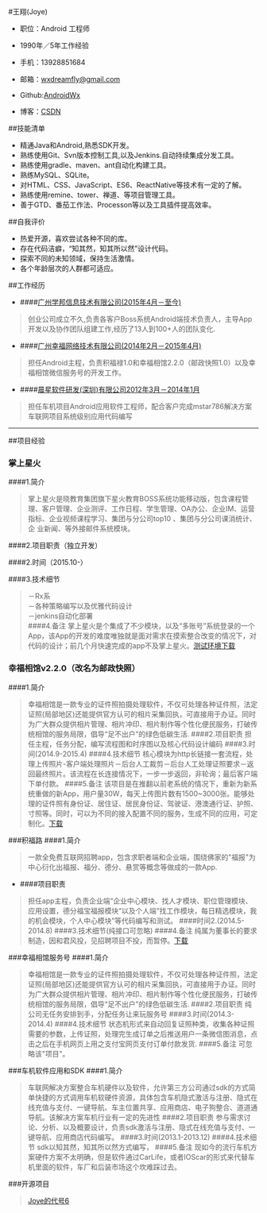 #王翔(Joye)


- 职位：Android 工程师

- 1990年／5年工作经验

- 手机：13928851684

- 邮箱：wxdreamfly@gmail.com

- Github:[AndroidWx](https://github.com/AndroidWx)

- 博客：[CSDN](http://blog.csdn.net/qq58831588) 

##技能清单
* 精通Java和Android,熟悉SDK开发。
* 熟练使用Git、Svn版本控制工具,以及Jenkins.自动持续集成分发工具。
* 熟练使用gradle、maven、ant自动化构建工具。
* 熟练MySQL、SQLite。
* 对HTML、CSS、JavaScript、ES6、ReactNative等技术有一定的了解。
* 熟练使用remine、tower、禅道、等项目管理工具。
* 善于GTD、番茄工作法、Processon等以及工具插件提高效率。
 
##自我评价
* 热爱开源，喜欢尝试各种不同的库。
* 存在代码洁癖，“知其然，知其所以然”设计代码。
* 探索不同的未知领域，保持生活激情。
* 各个年龄层次的人群都可适应。

##工作经历
- ####[广州学邦信息技术有限公司(2015年4月－至今)](http://baike.baidu.com/link?url=GyVgMQ4hgiDhzjPP_o3WZYrjcLjCQePztpPPwbvC7dfP0NcksMsEfLlfd7dYxOX3--VNjzImRUj25p-5EIkOaT4tNQoPRoc-g9VsBOISZ3W0abptrZKC1b8o1QzHyVjhJNgLIVVjVviAieORnHZ2GCJnaF-nSoNBHdF4FzL0PaRuvQv7_5SUxRKK9pxbIoyKfvLKHcW_pFuycGSMUf3OPDfCr7-MnZWe4y975oNTg9_)
 > 创业公司成立不久,负责各客户Boss系统Android端技术负责人，主导App开发以及协作团队组建工作,经历了13人到100+人的团队变化.

- ####[广州幸福网络技术有限公司(2014年2月－2015年4月)](http://www.xingfu360.com/)
> 担任Android主程，负责积福禄1.0和幸福相馆2.2.0（邮政快照1.0）以及幸福相馆微信服务号的开发工作。

- ####[晨星软件研发(深圳)有限公司2012年3月－2014年1月](http://baike.baidu.com/link?url=SIy2url-IL8DG53lXi8xrl4lXSNIKBspFdpXvMCdtAoPo0rGmh6Kry5e1z7FlOfwbxS5MclMjvU7qKfh-G9h0_)
> 担任车机项目Android应用软件工程师，配合客户完成mstar786解决方案车联网项目系统级别应用代码编写


***
##项目经验
### 掌上星火

####1.简介
 >掌上星火是晓教育集团旗下星火教育BOSS系统功能移动版，包含课程管理、客户管理、企业测评、工作日程、学生管理、OA办公、企业IM、运营指标、企业视频课程学习、集团与分公司top10 、集团与分公司课消统计、企
业新闻、等外接邮件系统模块。

####2.项目职责（独立开发）

####2.时间（2015.10-）

####3.技术细节
> －Rx系<br>
－各种策略编写以及优雅代码设计<br>
－jenkins自动化部署<br>
####4.备注
>掌上星火是个集成了不少模块，以及“多账号”系统登录的一个App，该App的开发的难度唯独就是面对需求在摸索整合改变的情况下，对代码的设计；前几个月快速完成的app不及掌上星火。[测试环境下载](www.pgyer.com/SfXq)

### 幸福相馆v2.2.0（改名为邮政快照）
####1.简介
>幸福相馆是一款专业的证件照拍摄处理软件，不仅可处理各种证件照，法定证照(局部地区)还能提供官方认可的相片采集回执，可直接用于办证。同时为广大群众提供相片管理、相片冲印、相片制作等个性化便民服务，打破传统相馆的服务局限，倡导“足不出户”的绿色低碳生活.
####2.项目职责
>担任主程，任务分配，编写流程图和时序图以及核心代码设计编码
####3.时间(2014.9-2015.4)
####4.技术细节
>核心模块为http长链接一套流程，处理上传照片-客户端处理照片－后台人工裁剪－后台人工处理证照要求－返回最终照片。该流程在长连接情况下，一步一步返回，非轮询；最后客户端下单付款。
####5.备注
>该项目是在推翻以前老系统的情况下，重新为新系统重做的新App，用户量30W，每天上传图片数有1500~3000张。能够处理的证件照有身份证、居住证、居民身份证、驾驶证、港澳通行证、护照、寸照等。同时，可以为不同的接入配置不同的服务，生成不同的应用，可定制化。[下载](http://sj.qq.com/myapp/search.htm?kw=%E9%82%AE%E6%94%BF%E5%BF%AB%E7%85%A7)

###积福路
####1.简介
>一款全免费互联网招聘app，包含求职者端和企业端，围绕佛家的"福报"为中心衍化出福报、福分、德分、悬赏等概念等做成的一款App.
- ####项目职责
>担任app主程，负责企业端“企业中心模块、找人才模块、职位管理模块、应用设置，德分福宝福报模块“以及个人端“找工作模块，每日精选模块，我的机会模块，个人中心模块”等代码编写和测试。
####时间2.(2014.5-2014.8)
####3.技术细节(纯接口可忽略)
####4.备注
>纯属为董事长的要求制造，因和君风投，见招聘项目不投，而暂停。[下载](https://pan.baidu.com/s/1hqEMuaC)

###幸福相馆服务号
####1.简介
>幸福相馆是一款专业的证件照拍摄处理软件，不仅可处理各种证件照，法定证照(局部地区)还能提供官方认可的相片采集回执，可直接用于办证。同时为广大群众提供相片管理、相片冲印、相片制作等个性化便民服务，打破传统相馆的服务局限，倡导“足不出户”的绿色低碳生活.
####2.项目职责
>纯公司无任务安排到手，分配任务让来玩服务号
####3.时间(2014.3-2014.4)
####4.技术细节
>状态机形式来自动回复证照种类，收集各种证照需要的参数，上传证照，处理完生成订单之后推送用户一条微信图消息，点击之后在手机网页上用之支付宝网页支付订单付款发货.
####5.备注
>可忽略该"项目"。

 
###车机软件应用和SDK
####1.简介
>车联网解决方案整合车机硬件以及软件，允许第三方公司通过sdk的方式简单快捷的方式调用车机软硬件资源，具体包含车机隐式激活与注册、隐式在线充值与支付、一键导航、车主位置共享、应用商店、电子狗整合、道道通导航。该解决方案车机行业有一定的先进性
####2.项目职责
>参与需求讨论、分析、以及概要设计，负责sdk激活与注册、隐式在线充值与支付、一键导航、应用商店代码编写。
####3.时间(2013.1-2013.12)
####4.技术细节
>sdk以知其然，知其所以然方式编写，
####5.备注
>现如今的流行车机方案硬件方案不太明确，但是软件通过CarLife，或者IOScar的形式来代替车机里面的软件，车厂和后装市场这个坎难踩过去。

###开源项目
>[Joye的代号6](https://github.com/AndroidWx/ClearCodeForAndroid/blob/master/README.md)
  
 














